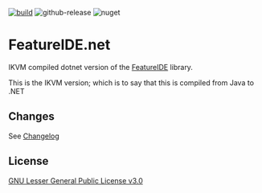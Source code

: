[![build](https://github.com/visualon/featureide.net/actions/workflows/build.yml/badge.svg)](https://github.com/visualon/featureide.net/actions/workflows/build.yml)
![github-release](https://badgen.net/github/release/visualon/featureide.net)
![nuget](https://badgen.net/nuget/v/de.ovgu.featureide.fm/latest)

# FeatureIDE.net

IKVM compiled dotnet version of the [FeatureIDE](https://featureide.github.io) library.

This is the IKVM version; which is to say that this is compiled from Java to .NET

## Changes

See [Changelog](CHANGELOG.md)

## License

[GNU Lesser General Public License v3.0](LICENSE)
